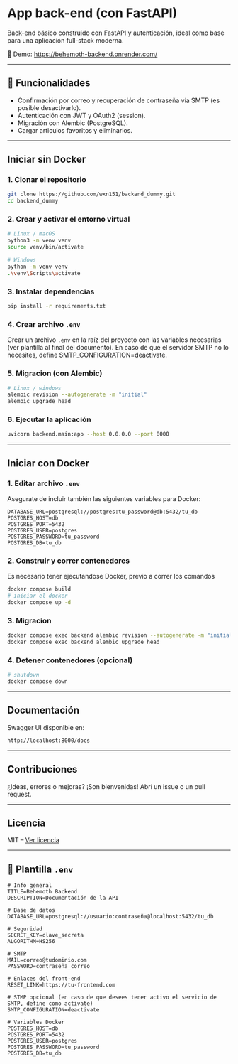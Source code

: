 # App back-end (con FastAPI)

Back-end básico construido con FastAPI y autenticación, ideal como base para una aplicación full-stack moderna.

🔗 Demo: https://behemoth-backend.onrender.com/

---

## 👾 Funcionalidades

- Confirmación por correo y recuperación de contraseña vía SMTP (es posible desactivarlo).
- Autenticación con JWT y OAuth2 (session).
- Migración con Alembic (PostgreSQL).
- Cargar articulos favoritos y eliminarlos.

---

## Iniciar sin Docker

### 1. Clonar el repositorio

```bash
git clone https://github.com/wxn151/backend_dummy.git
cd backend_dummy
```

### 2. Crear y activar el entorno virtual

```bash
# Linux / macOS
python3 -m venv venv
source venv/bin/activate

# Windows
python -m venv venv
.\venv\Scripts\activate
```

### 3. Instalar dependencias

```bash
pip install -r requirements.txt
```

### 4. Crear archivo `.env`

Crear un archivo `.env` en la raíz del proyecto con las variables necesarias (ver plantilla al final del documento).
En caso de que el servidor SMTP no lo necesites, define SMTP_CONFIGURATION=deactivate.

### 5. Migracion (con Alembic)

```bash
# Linux / windows 
alembic revision --autogenerate -m "initial"
alembic upgrade head
```

### 6. Ejecutar la aplicación

```bash
uvicorn backend.main:app --host 0.0.0.0 --port 8000
```

---

## Iniciar con Docker

### 1. Editar archivo `.env`

Asegurate de incluir también las siguientes variables para Docker:

```env
DATABASE_URL=postgresql://postgres:tu_password@db:5432/tu_db
POSTGRES_HOST=db
POSTGRES_PORT=5432
POSTGRES_USER=postgres
POSTGRES_PASSWORD=tu_password
POSTGRES_DB=tu_db
```

### 2. Construir y correr contenedores

Es necesario tener ejecutandose Docker, previo a correr los comandos

```bash
docker compose build
# iniciar el docker
docker compose up -d
```

### 3. Migracion

```bash
docker compose exec backend alembic revision --autogenerate -m "initial"
docker compose exec backend alembic upgrade head
```

### 4. Detener contenedores (opcional)

```bash
# shutdown
docker compose down
```

---

## Documentación

Swagger UI disponible en:

```txt
http://localhost:8000/docs
```

---

## Contribuciones

¿Ideas, errores o mejoras? ¡Son bienvenidas! Abrí un issue o un pull request.

---

## Licencia

MIT – [Ver licencia](https://opensource.org/licenses/MIT)

---

## 📄 Plantilla `.env`

```env
# Info general
TITLE=Behemoth Backend
DESCRIPTION=Documentación de la API

# Base de datos
DATABASE_URL=postgresql://usuario:contraseña@localhost:5432/tu_db

# Seguridad
SECRET_KEY=clave_secreta
ALGORITHM=HS256

# SMTP
MAIL=correo@tudominio.com
PASSWORD=contraseña_correo

# Enlaces del front-end
RESET_LINK=https://tu-frontend.com

# STMP opcional (en caso de que desees tener activo el servicio de SMTP, define como activate)
SMTP_CONFIGURATION=deactivate

# Variables Docker
POSTGRES_HOST=db
POSTGRES_PORT=5432
POSTGRES_USER=postgres
POSTGRES_PASSWORD=tu_password
POSTGRES_DB=tu_db
```
